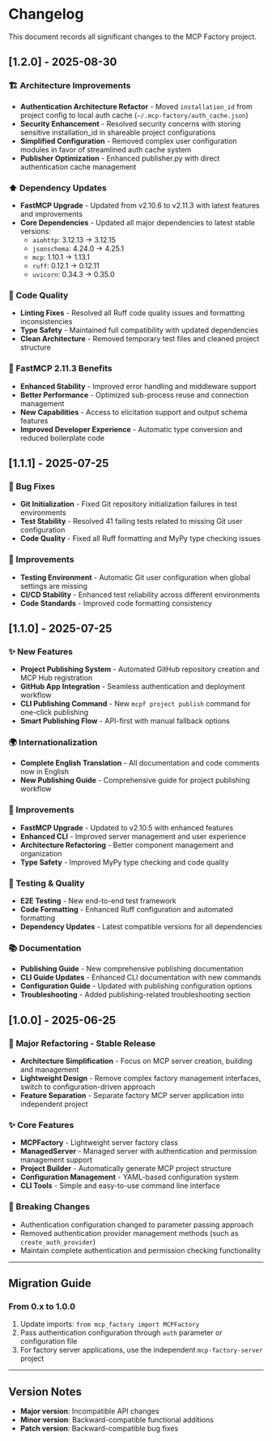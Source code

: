 # Changelog

This document records all significant changes to the MCP Factory project.

## [1.2.0] - 2025-08-30

### 🏗️ Architecture Improvements
- **Authentication Architecture Refactor** - Moved `installation_id` from project config to local auth cache (`~/.mcp-factory/auth_cache.json`)
- **Security Enhancement** - Resolved security concerns with storing sensitive installation_id in shareable project configurations
- **Simplified Configuration** - Removed complex user configuration modules in favor of streamlined auth cache system
- **Publisher Optimization** - Enhanced publisher.py with direct authentication cache management

### ⬆️ Dependency Updates
- **FastMCP Upgrade** - Updated from v2.10.6 to v2.11.3 with latest features and improvements
- **Core Dependencies** - Updated all major dependencies to latest stable versions:
  - `aiohttp`: 3.12.13 → 3.12.15
  - `jsonschema`: 4.24.0 → 4.25.1  
  - `mcp`: 1.10.1 → 1.13.1
  - `ruff`: 0.12.1 → 0.12.11
  - `uvicorn`: 0.34.3 → 0.35.0

### 🔧 Code Quality
- **Linting Fixes** - Resolved all Ruff code quality issues and formatting inconsistencies
- **Type Safety** - Maintained full compatibility with updated dependencies
- **Clean Architecture** - Removed temporary test files and cleaned project structure

### 🚀 FastMCP 2.11.3 Benefits
- **Enhanced Stability** - Improved error handling and middleware support
- **Better Performance** - Optimized sub-process reuse and connection management  
- **New Capabilities** - Access to elicitation support and output schema features
- **Improved Developer Experience** - Automatic type conversion and reduced boilerplate code

## [1.1.1] - 2025-07-25

### 🐛 Bug Fixes
- **Git Initialization** - Fixed Git repository initialization failures in test environments
- **Test Stability** - Resolved 41 failing tests related to missing Git user configuration
- **Code Quality** - Fixed all Ruff formatting and MyPy type checking issues

### 🔧 Improvements
- **Testing Environment** - Automatic Git user configuration when global settings are missing
- **CI/CD Stability** - Enhanced test reliability across different environments
- **Code Standards** - Improved code formatting consistency

## [1.1.0] - 2025-07-25

### ✨ New Features
- **Project Publishing System** - Automated GitHub repository creation and MCP Hub registration
- **GitHub App Integration** - Seamless authentication and deployment workflow  
- **CLI Publishing Command** - New `mcpf project publish` command for one-click publishing
- **Smart Publishing Flow** - API-first with manual fallback options

### 🌍 Internationalization
- **Complete English Translation** - All documentation and code comments now in English
- **New Publishing Guide** - Comprehensive guide for project publishing workflow

### 🔧 Improvements  
- **FastMCP Upgrade** - Updated to v2.10.5 with enhanced features
- **Enhanced CLI** - Improved server management and user experience
- **Architecture Refactoring** - Better component management and organization
- **Type Safety** - Improved MyPy type checking and code quality

### 🧪 Testing & Quality
- **E2E Testing** - New end-to-end test framework
- **Code Formatting** - Enhanced Ruff configuration and automated formatting
- **Dependency Updates** - Latest compatible versions for all dependencies

### 📚 Documentation
- **Publishing Guide** - New comprehensive publishing documentation
- **CLI Guide Updates** - Enhanced CLI documentation with new commands
- **Configuration Guide** - Updated with publishing configuration options
- **Troubleshooting** - Added publishing-related troubleshooting section

## [1.0.0] - 2025-06-25

### 🎯 Major Refactoring - Stable Release
- **Architecture Simplification** - Focus on MCP server creation, building and management
- **Lightweight Design** - Remove complex factory management interfaces, switch to configuration-driven approach
- **Feature Separation** - Separate factory MCP server application into independent project

### ✨ Core Features
- **MCPFactory** - Lightweight server factory class
- **ManagedServer** - Managed server with authentication and permission management support
- **Project Builder** - Automatically generate MCP project structure
- **Configuration Management** - YAML-based configuration system
- **CLI Tools** - Simple and easy-to-use command line interface

### 🔧 Breaking Changes
- Authentication configuration changed to parameter passing approach
- Removed authentication provider management methods (such as `create_auth_provider`)
- Maintain complete authentication and permission checking functionality

---

## Migration Guide

### From 0.x to 1.0.0
1. Update imports: `from mcp_factory import MCPFactory`
2. Pass authentication configuration through `auth` parameter or configuration file
3. For factory server applications, use the independent `mcp-factory-server` project

---

## Version Notes
- **Major version**: Incompatible API changes
- **Minor version**: Backward-compatible functional additions
- **Patch version**: Backward-compatible bug fixes 